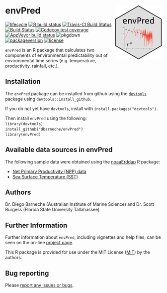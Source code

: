 <!-- README.md is generated from README.Rmd. Please edit that file -->

envPred <img src="man/figures/logo.png" width = 150 alt="envPred Logo" align="right" />
=======================================================================================

<!-- badges: start -->

[![lifecycle](https://img.shields.io/badge/lifecycle-maturing-blue.svg)](https://www.tidyverse.org/lifecycle/#maturing)
[![R build
status](https://github.com/dbarneche/envPred/workflows/R-CMD-check/badge.svg)](https://github.com/dbarneche/envPred/actions)
[![Travis-CI Build
Status](http://badges.herokuapp.com/travis/dbarneche/envPred?branch=master&env=BUILD_NAME=trusty_release&label=linux)](https://travis-ci.org/dbarneche/envPred)
[![Build
Status](http://badges.herokuapp.com/travis/dbarneche/envPred?branch=master&env=BUILD_NAME=osx_release&label=osx)](https://travis-ci.org/dbarneche/envPred)
[![Codecov test
coverage](https://codecov.io/gh/dbarneche/envPred/branch/master/graph/badge.svg)](https://codecov.io/gh/dbarneche/envPred?branch=master)
[![AppVeyor build
status](https://ci.appveyor.com/api/projects/status/github/dbarneche/envPred?branch=master&svg=true)](https://ci.appveyor.com/project/dbarneche/envPred)
![pkgdown](https://github.com/dbarneche/envPred/workflows/pkgdown/badge.svg)
[![packageversion](https://img.shields.io/badge/Package%20version-1.0.1-orange.svg)](commits/master)
[![license](https://img.shields.io/badge/license-GPL--2-blue.svg)](https://www.gnu.org/licenses/old-licenses/gpl-2.0.html)
<!-- badges: end -->

`envPred` is an R package that calculates two components of
environmental predictability out of environmental time series
(e.g. temperature, productivity, rainfall, etc.).

Installation
------------

The `envPred` package can be installed from github using the
[`devtools`](https://CRAN.R-project.org/package=devtools) package using
`devtools::install_github`.

If you do not yet have `devtools`, install with
`install.packages("devtools")`.

Then install `envPred` using the following:  
`library(devtools)`  
`install_github("dbarneche/envPred")`  
`library(envPred)`

Available data sources in envPred
---------------------------------

The following sample data were obtained using the
[noaaErddap](https://github.com/dbarneche/noaaErddap/) R package:

-   [Net Primary Productivity (NPP)
    data](http://coastwatch.pfeg.noaa.gov/erddap/griddap/erdPPbfp18day.html)
-   [Sea Surface Temperature
    (SST)](http://www.esrl.noaa.gov/psd/data/gridded/data.noaa.oisst.v2.highres.html)

Authors
-------

Dr. Diego Barneche (Australian Institute of Marine Science) and
Dr. Scott Burgess (Florida State University Tallahassee)

Further Information
-------------------

Further information about `envPred`, including vignettes and help files,
can be seen on the on-line [project
page](https://dbarneche.github.io/envPred).

This R package is provided for use under the MIT License
([MIT](http://opensource.org/licenses/MIT)) by the authors.

Bug reporting
-------------

Please [report any issues or
bugs](https://github.com/dbarneche/envPred/issues).
